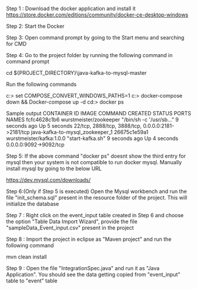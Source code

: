 Step 1 : Download the docker application and install it
https://store.docker.com/editions/community/docker-ce-desktop-windows


Step 2: Start the Docker


Step 3: Open command prompt by going to the Start menu and searching for CMD


Step 4: Go to the project folder by running the following command in command prompt

cd ${PROJECT_DIRECTORY}\java-kafka-to-mysql-master 

Run the following commands

c:\> set COMPOSE_CONVERT_WINDOWS_PATHS=1
c:\> docker-compose down && Docker-compose up -d 
cd:\> docker ps

Sample output
CONTAINER ID        IMAGE                      COMMAND                  CREATED             STATUS              PORTS                                                NAMES
fcfc4628c1b6        wurstmeister/zookeeper     "/bin/sh -c '/usr/sb…"   9 seconds ago       Up 5 seconds        22/tcp, 2888/tcp, 3888/tcp, 0.0.0.0:2181->2181/tcp   java-kafka-to-mysql_zookeeper_1
26675c1e59a1        wurstmeister/kafka:1.0.0   "start-kafka.sh"         9 seconds ago       Up 4 seconds        0.0.0.0:9092->9092/tcp


Step 5: If the above command "docker ps" doesnt show the third entry for mysql then your system is not compatible to run docker mysql. Manually install mysql by going to the below URL

https://dev.mysql.com/downloads/

Step 6:(Only if Step 5 is executed) Open the Mysql workbench and run the file "init_schema.sql" present in the resource folder of the project. This will initialize the database

Step 7 : Right click on the event_input table created in Step 6 and choose the option "Table Data Import Wizard", provide the file "sampleData_Event_input.csv" present in the project


Step 8 : Import the project in eclipse as "Maven project" and run the following command

mvn clean install


Step 9 : Open the file "IntegrationSpec.java" and run it as "Java Application". You should see the data getting copied from "event_input" table to "event" table

